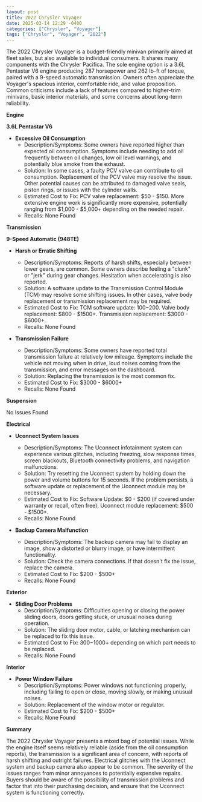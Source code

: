 ```yaml
---
layout: post
title: 2022 Chrysler Voyager
date: 2025-03-14 12:29 -0400
categories: ["Chrysler", "Voyager"]
tags: ["Chrysler", "Voyager", "2022"]
---
```

The 2022 Chrysler Voyager is a budget-friendly minivan primarily aimed at fleet sales, but also available to individual consumers. It shares many components with the Chrysler Pacifica. The sole engine option is a 3.6L Pentastar V6 engine producing 287 horsepower and 262 lb-ft of torque, paired with a 9-speed automatic transmission. Owners often appreciate the Voyager's spacious interior, comfortable ride, and value proposition. Common criticisms include a lack of features compared to higher-trim minivans, basic interior materials, and some concerns about long-term reliability.

**Engine**

**3.6L Pentastar V6**

*   **Excessive Oil Consumption**
    *   Description/Symptoms: Some owners have reported higher than expected oil consumption. Symptoms include needing to add oil frequently between oil changes, low oil level warnings, and potentially blue smoke from the exhaust.
    *   Solution: In some cases, a faulty PCV valve can contribute to oil consumption. Replacement of the PCV valve may resolve the issue. Other potential causes can be attributed to damaged valve seals, piston rings, or issues with the cylinder walls.
    *   Estimated Cost to Fix: PCV valve replacement: $50 - $150. More extensive engine work is significantly more expensive, potentially ranging from $1,000 - $5,000+ depending on the needed repair.
    *   Recalls: None Found

**Transmission**

**9-Speed Automatic (948TE)**

*   **Harsh or Erratic Shifting**
    *   Description/Symptoms: Reports of harsh shifts, especially between lower gears, are common. Some owners describe feeling a "clunk" or "jerk" during gear changes. Hesitation when accelerating is also reported.
    *   Solution: A software update to the Transmission Control Module (TCM) may resolve some shifting issues. In other cases, valve body replacement or transmission replacement may be required.
    *   Estimated Cost to Fix: TCM software update: $100-$200. Valve body replacement: $800 - $1500+. Transmission replacement: $3000 - $6000+.
    *   Recalls: None Found

*   **Transmission Failure**
    *   Description/Symptoms: Some owners have reported total transmission failure at relatively low mileage. Symptoms include the vehicle not moving when in drive, loud noises coming from the transmission, and error messages on the dashboard.
    *   Solution: Replacing the transmission is the most common fix.
    *   Estimated Cost to Fix: $3000 - $6000+
    *   Recalls: None Found

**Suspension**

No Issues Found

**Electrical**

*   **Uconnect System Issues**
    *   Description/Symptoms: The Uconnect infotainment system can experience various glitches, including freezing, slow response times, screen blackouts, Bluetooth connectivity problems, and navigation malfunctions.
    *   Solution: Try resetting the Uconnect system by holding down the power and volume buttons for 15 seconds. If the problem persists, a software update or replacement of the Uconnect module may be necessary.
    *   Estimated Cost to Fix: Software Update: $0 - $200 (if covered under warranty or recall, often free). Uconnect module replacement: $500 - $1500+.
    *   Recalls: None Found

*   **Backup Camera Malfunction**
    *   Description/Symptoms: The backup camera may fail to display an image, show a distorted or blurry image, or have intermittent functionality.
    *   Solution: Check the camera connections. If that doesn't fix the issue, replace the camera.
    *   Estimated Cost to Fix: $200 - $500+
    *   Recalls: None Found

**Exterior**

*   **Sliding Door Problems**
    *   Description/Symptoms: Difficulties opening or closing the power sliding doors, doors getting stuck, or unusual noises during operation.
    *   Solution: The sliding door motor, cable, or latching mechanism can be replaced to fix this issue.
    *   Estimated Cost to Fix: $300-$1000+ depending on which part needs to be replaced.
    *   Recalls: None Found

**Interior**

*   **Power Window Failure**
    *   Description/Symptoms: Power windows not functioning properly, including failing to open or close, moving slowly, or making unusual noises.
    *   Solution: Replacement of the window motor or regulator.
    *   Estimated Cost to Fix: $200 - $500+
    *   Recalls: None Found

**Summary**

The 2022 Chrysler Voyager presents a mixed bag of potential issues. While the engine itself seems relatively reliable (aside from the oil consumption reports), the transmission is a significant area of concern, with reports of harsh shifting and outright failures. Electrical glitches with the Uconnect system and backup camera also appear to be common. The severity of the issues ranges from minor annoyances to potentially expensive repairs. Buyers should be aware of the possibility of transmission problems and factor that into their purchasing decision, and ensure that the Uconnect system is functioning correctly.

